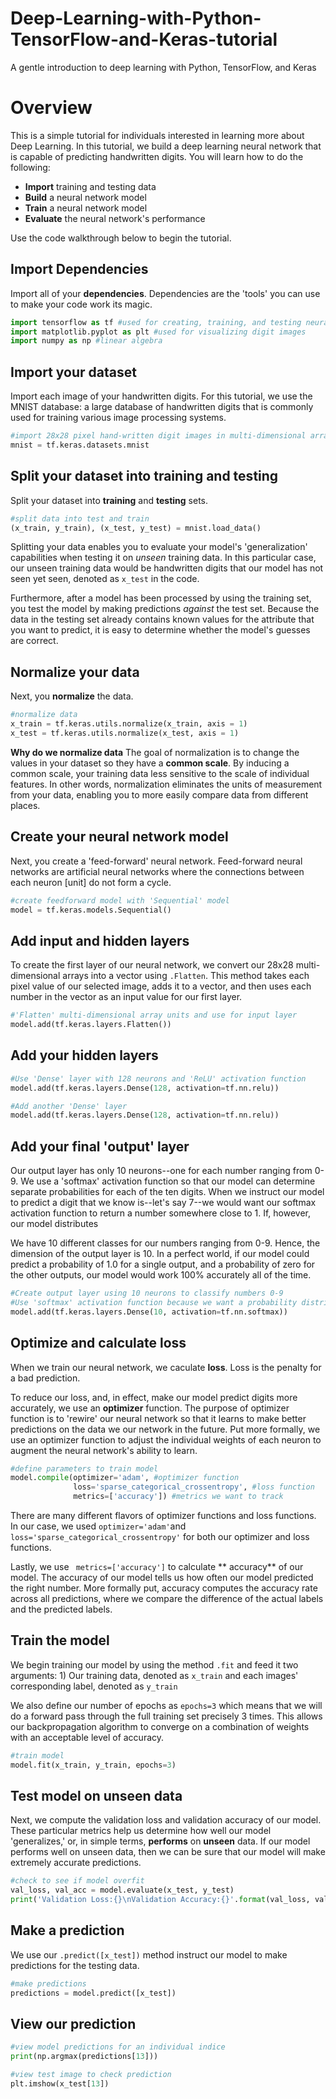 # Deep-Learning-with-Python-TensorFlow-and-Keras-tutorial
A gentle introduction to deep learning with Python, TensorFlow, and Keras

<h1>Overview</h1>
<p>This is a simple tutorial for individuals interested in learning more about Deep Learning. In this tutorial, we build a deep learning neural network that is capable of predicting handwritten digits. You will learn how to do the following:</p> 
    
* **Import** training and testing data
* **Build** a neural network model
* **Train** a neural network model
* **Evaluate** the neural network's performance

<p>Use the code walkthrough below to begin the tutorial.</p>

## Import Dependencies 

Import all of your **dependencies**. Dependencies are the 'tools' you can use to make your code work its magic.

```python
import tensorflow as tf #used for creating, training, and testing neural networks
import matplotlib.pyplot as plt #used for visualizing digit images
import numpy as np #linear algebra
```

## Import your dataset

Import each image of your handwritten digits. For this tutorial, we use the MNIST database: a large database of handwritten digits that is commonly used for training various image processing systems.

```python
#import 28x28 pixel hand-written digit images in multi-dimensional arrays
mnist = tf.keras.datasets.mnist 
```

## Split your dataset into training and testing
Split your dataset into **training** and **testing** sets.

```python
#split data into test and train
(x_train, y_train), (x_test, y_test) = mnist.load_data()
```

Splitting your data enables you to evaluate your model's 'generalization' capabilities when testing it on *unseen* training data. In this particular case, our unseen training data would be handwritten digits that our model has not seen yet seen, denoted as ```x_test``` in the code.

Furthermore, after a model has been processed by using the training set, you test the model by making predictions *against* the test set. Because the data in the testing set already contains known values for the attribute that you want to predict, it is easy to determine whether the model's guesses are correct.

## Normalize your data
Next, you **normalize** the data.

```python
#normalize data
x_train = tf.keras.utils.normalize(x_train, axis = 1)
x_test = tf.keras.utils.normalize(x_test, axis = 1)
```

**Why do we normalize data**
The goal of normalization is to change the values in your dataset so they have a **common scale**. By inducing a common scale, your training data less sensitive to the scale of individual features. In other words, normalization eliminates the units of measurement from your data, enabling you to more easily compare data from different places.

## Create your neural network model
Next, you create a 'feed-forward' neural network. Feed-forward neural networks are artificial neural networks where the connections between each neuron [unit] do not form a cycle.

```python
#create feedforward model with 'Sequential' model
model = tf.keras.models.Sequential()
```

## Add input and hidden layers
To create the first layer of our neural network, we convert our 28x28 multi-dimensional arrays into a vector using ```.Flatten```. This method takes each pixel value of our selected image, adds it to a vector, and then uses each number in the vector as an input value for our first layer.

```python
#'Flatten' multi-dimensional array units and use for input layer 
model.add(tf.keras.layers.Flatten())
```
## Add your hidden layers
```python
#Use 'Dense' layer with 128 neurons and 'ReLU' activation function
model.add(tf.keras.layers.Dense(128, activation=tf.nn.relu))

#Add another 'Dense' layer
model.add(tf.keras.layers.Dense(128, activation=tf.nn.relu))
```

## Add your final 'output' layer
Our output layer has only 10 neurons--one for each number ranging from 0-9. We use a 'softmax' activation function so that our model can determine separate probabilities for each of the ten digits. When we instruct our model to predict a digit that we know is--let's say 7--we would want our softmax activation function to return a number somewhere close to 1. If, however, our model distributes  

We have 10 different classes for our numbers ranging from 0-9. Hence, the dimension of the output layer is 10. In a perfect world, if our model could predict a probability of 1.0 for a single output, and a probability of zero for the other outputs, our model would work 100% accurately all of the time.

```python
#Create output layer using 10 neurons to classify numbers 0-9
#Use 'softmax' activation function because we want a probability distribution
model.add(tf.keras.layers.Dense(10, activation=tf.nn.softmax))
```

## Optimize and calculate loss
When we train our neural network, we caculate **loss**. Loss is the penalty for a bad prediction. 

To reduce our loss, and, in effect, make our model predict digits more accurately, we use an **optimizer** function. The purpose of optimizer function is to 'rewire' our neural network so that it learns to make better predictions on the data we our network in the future. Put more formally, we use an optimizer function to adjust the individual weights of each neuron to augment the neural network's ability to learn.

```python
#define parameters to train model
model.compile(optimizer='adam', #optimizer function
              loss='sparse_categorical_crossentropy', #loss function
              metrics=['accuracy']) #metrics we want to track
```

There are many different flavors of optimizer functions and loss functions. In our case, we used ```optimizer='adam'```and ```loss='sparse_categorical_crossentropy'``` for both our optimizer and loss functions. 

Lastly, we use ``` metrics=['accuracy']``` to calculate ** accuracy** of our model. The accuracy of our model tells us how often our model predicted the right number. More formally put, accuracy computes the accuracy rate across all predictions, where we compare the difference of the actual labels and the predicted labels.


## Train the model 
We begin training our model by using the method ```.fit``` and feed it two arguments: 1) Our training data, denoted as ```x_train``` and each images' corresponding label, denoted as ```y_train```

We also define our number of epochs as ```epochs=3``` which means that we will do a forward pass through the full training set precisely 3 times. This allows our backpropagation algorithm to converge on a combination of weights with an acceptable level of accuracy.

```python
#train model
model.fit(x_train, y_train, epochs=3)
```

## Test model on unseen data
Next, we compute the validation loss and validation accuracy of our model. These particular metrics help us determine how well our model 'generalizes,' or, in simple terms, **performs** on **unseen** data. If our model performs well on unseen data, then we can be sure that our model will make extremely accurate predictions. 

```python
#check to see if model overfit
val_loss, val_acc = model.evaluate(x_test, y_test)
print('Validation Loss:{}\nValidation Accuracy:{}'.format(val_loss, val_acc))
```

## Make a prediction
We use our ```.predict([x_test])``` method instruct our model to make predictions for the testing data. 

``` python
#make predictions
predictions = model.predict([x_test])
```

## View our prediction

```python
#view model predictions for an individual indice
print(np.argmax(predictions[13]))

#view test image to check prediction
plt.imshow(x_test[13])
```
